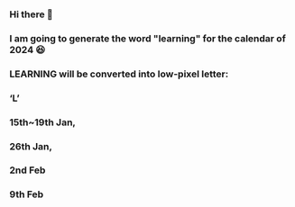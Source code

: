 ### Hi there 👋
### I am going to generate the word "learning" for the calendar of 2024 😆
### LEARNING will be converted into low-pixel letter:
### ‘L’
### 15th~19th Jan, 
### 26th Jan, 
### 2nd Feb
### 9th Feb
###

<!--
**ZsyRock/ZsyRock** is a ✨ _special_ ✨ repository because its `README.md` (this file) appears on your GitHub profile.

Here are some ideas to get you started:

- 🔭 I’m currently working on ...
- 🌱 I’m currently learning ...
- 👯 I’m looking to collaborate on ...
- 🤔 I’m looking for help with ...
- 💬 Ask me about ...
- 📫 How to reach me: ...
- 😄 Pronouns: ...
- ⚡ Fun fact: ...
-->
